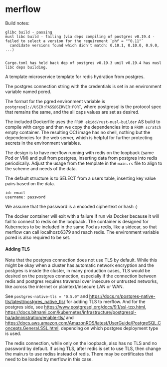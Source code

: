 # merflow

Build notes:
```
glibc build - passing
musl libc build - failing (via deps compiling of postgres v0.19.4 - failed to select a version for the requirement `phf = "^0.11"`
  candidate versions found which didn't match: 0.10.1, 0.10.0, 0.9.0, ...)


Cargo.toml has held back dep of postgres v0.19.3 unil v0.19.4 has musl libc deps building.
```


A template microservice template for redis hydration from postgres.

The postgres connection string with the credentials is set in an environment variable named pcred.

The format for the pgred environment variable is `postgresql://USER:PASS@SERVER:PORT`, where postgresql is the protocol spec that remains the same, and the all caps values are set as desired.

The included Dockerfile uses the `FROM ekidd/rust-musl-builder` AS build to compile with cargo and then we copy the dependencies into a `FROM scratch` empty container. The resulting OCI image has no shell, nothing but the dependencies for the web server, which is helpful for further protecting secrets in the environment variables.

The design is to have merflow running with redis on the loopback (same Pod or VM) and pull from postgres, inserting data from postgres into redis periodically. Adjust the usage from the template in the `main.rs` file to align to the scheme and needs of the data.

The default structure is to SELECT from a users table, inserting key value pairs based on the data.

```
id: email
username: password
```

We assume that the password is a encoded ciphertext or hash :)

The docker container will exit with a failure if run via Docker because it will fail to connect to redis on the loopback.
The container is designed for Kubernetes to be included in the same Pod as redis, like a sidecar, so that merflow can call localhost:6379
and reach redis. The environment variable pcred is also required to be set.


#### Adding TLS

Note that the postgres connection does not use TLS by default. While this might be okay when a cluster has automatic network encryption and the postgres is inside the cluster, in many production cases, TLS would be desired on the postgres connection, especially if the connection between redis and postgres requires traversal over insecure or untrusted networks, like across the internet or plaintext/insecure LAN or WAN.

See `postgres-native-tls = "0.5.0"` and https://docs.rs/postgres-native-tls/latest/postgres_native_tls/ for adding TLS to merflow.
And for the postgres side, see https://www.postgresql.org/docs/9.1/ssl-tcp.html, https://docs.bitnami.com/kubernetes/infrastructure/postgresql-ha/administration/enable-tls/ and https://docs.aws.amazon.com/AmazonRDS/latest/UserGuide/PostgreSQL.Concepts.General.SSL.html, depending on which postgres deployment type is used.

The redis connection, while only on the loopback, also has no TLS and no password by default. If using TLS, after redis is set to use TLS, then change the main.rs to use rediss instead of redis. There may be certificates that need to be loaded by merflow in this case.
